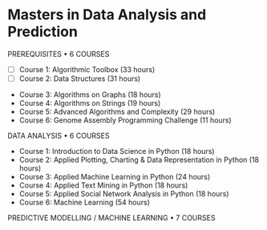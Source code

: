 # Masters in Data Analysis and Prediction

PREREQUISITES • 6 COURSES

- [ ]  Course 1: Algorithmic Toolbox (33 hours)  
- [ ]  Course 2: Data Structures (31 hours)  
* Course 3: Algorithms on Graphs (18 hours)  
* Course 4: Algorithms on Strings (19 hours)  
* Course 5: Advanced Algorithms and Complexity (29 hours)  
* Course 6: Genome Assembly Programming Challenge (11 hours)  

DATA ANALYSIS • 6 COURSES

* Course 1: Introduction to Data Science in Python (18 hours)  
* Course 2: Applied Plotting, Charting & Data Representation in Python (18 hours)
* Course 3: Applied Machine Learning in Python (24 hours)  
* Course 4: Applied Text Mining in Python (18 hours)  
* Course 5: Applied Social Network Analysis in Python (18 hours)  
* Course 6: Machine Learning (54 hours)  

PREDICTIVE MODELLING / MACHINE LEARNING • 7 COURSES











